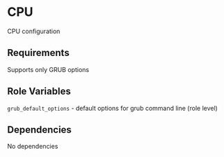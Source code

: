 CPU
=========

CPU configuration

Requirements
------------

Supports only GRUB options

Role Variables
--------------

`grub_default_options` - default options for grub command line (role level)

Dependencies
------------

No dependencies

